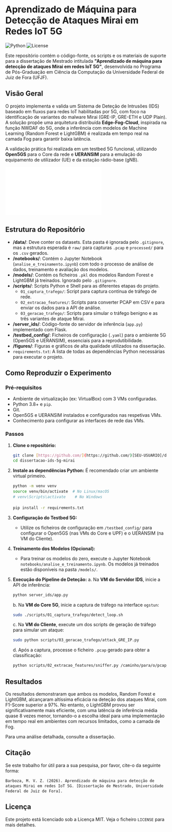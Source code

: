 # Aprendizado de Máquina para Detecção de Ataques Mirai em Redes IoT 5G

![Python](https://img.shields.io/badge/Python-3.8+-blue.svg)
![License](https://img.shields.io/badge/License-MIT-green.svg)

Este repositório contém o código-fonte, os scripts e os materiais de suporte para a dissertação de Mestrado intitulada **"Aprendizado de máquina para detecção de ataques Mirai em redes IoT 5G"**, desenvolvida no Programa de Pós-Graduação em Ciência da Computação da Universidade Federal de Juiz de Fora (UFJF).

## Visão Geral

O projeto implementa e valida um Sistema de Deteção de Intrusões (IDS) baseado em fluxos para redes IoT habilitadas por 5G, com foco na identificação de variantes do malware Mirai (GRE-IP, GRE-ETH e UDP Plain). A solução propõe uma arquitetura distribuída **Edge-Fog-Cloud**, inspirada na função NWDAF do 5G, onde a inferência com modelos de Machine Learning (Random Forest e LightGBM) é realizada em tempo real na camada Fog para garantir baixa latência.

A validação prática foi realizada em um testbed 5G funcional, utilizando **Open5GS** para o Core da rede e **UERANSIM** para a emulação do equipamento de utilizador (UE) e da estação rádio-base (gNB).

![Arquitetura do Projeto](figures/arquitetura_detalhada.pdf)


## Estrutura do Repositório

- **/data/**: Deve conter os datasets. Esta pasta é ignorada pelo `.gitignore`, mas a estrutura esperada é `raw/` para capturas `.pcap` e `processed/` para os `.csv` gerados.
- **/notebooks/**: Contém o Jupyter Notebook (`analise_e_treinamento.ipynb`) com todo o processo de análise de dados, treinamento e avaliação dos modelos.
- **/models/**: Contém os ficheiros `.pkl` dos modelos Random Forest e LightGBM já treinados. Ignorado pelo `.gitignore`.
- **/scripts/**: Scripts Python e Shell para as diferentes etapas do projeto.
  - `01_captura_trafego/`: Script para captura contínua de tráfego de rede.
  - `02_extracao_features/`: Scripts para converter PCAP em CSV e para enviar os dados para a API de análise.
  - `03_geracao_trafego/`: Scripts para simular o tráfego benigno e as três variantes de ataque Mirai.
- **/server_ids/**: Código-fonte do servidor de inferência (`app.py`) implementado com Flask.
- **/testbed_config/**: Ficheiros de configuração (`.yaml`) para o ambiente 5G (Open5GS e UERANSIM), essenciais para a reprodutibilidade.
- **/figures/**: Figuras e gráficos de alta qualidade utilizados na dissertação.
- `requirements.txt`: A lista de todas as dependências Python necessárias para executar o projeto.

## Como Reproduzir o Experimento

### Pré-requisitos

- Ambiente de virtualização (ex: VirtualBox) com 3 VMs configuradas.
- Python 3.8+ e `pip`.
- Git.
- Open5GS e UERANSIM instalados e configurados nas respetivas VMs.
- Conhecimento para configurar as interfaces de rede das VMs.

### Passos

1.  **Clone o repositório:**
    ```bash
    git clone [https://github.com/](https://github.com/)[SEU-USUARIO]/dissertacao-ids-5g-mirai.git
    cd dissertacao-ids-5g-mirai
    ```

2.  **Instale as dependências Python:**
    É recomendado criar um ambiente virtual primeiro.
    ```bash
    python -m venv venv
    source venv/bin/activate  # No Linux/macOS
    # venv\Scripts\activate    # No Windows

    pip install -r requirements.txt
    ```

3.  **Configuração do Testbed 5G:**
    - Utilize os ficheiros de configuração em `/testbed_config/` para configurar o Open5GS (nas VMs do Core e UPF) e o UERANSIM (na VM do Cliente).

4.  **Treinamento dos Modelos (Opcional):**
    - Para treinar os modelos do zero, execute o Jupyter Notebook `notebooks/analise_e_treinamento.ipynb`. Os modelos já treinados estão disponíveis na pasta `/models/`.

5.  **Execução do Pipeline de Deteção:**
    a. Na **VM do Servidor IDS**, inicie a API de inferência:
       ```bash
       python server_ids/app.py
       ```
    b. Na **VM do Core 5G**, inicie a captura de tráfego na interface `ogstun`:
       ```bash
       sudo ./scripts/01_captura_trafego/detect_loop.sh
       ```
    c. Na **VM do Cliente**, execute um dos scripts de geração de tráfego para simular um ataque:
       ```bash
       sudo python scripts/03_geracao_trafego/attack_GRE_IP.py
       ```
    d. Após a captura, processe o ficheiro `.pcap` gerado para obter a classificação:
       ```bash
       python scripts/02_extracao_features/sniffer.py /caminho/para/o/pcap_capturado.pcap
       ```

## Resultados

Os resultados demonstraram que ambos os modelos, Random Forest e LightGBM, alcançaram altíssima eficácia na deteção dos ataques Mirai, com F1-Score superior a 97%. No entanto, o LightGBM provou ser significativamente mais eficiente, com uma latência de inferência média quase 8 vezes menor, tornando-o a escolha ideal para uma implementação em tempo real em ambientes com recursos limitados, como a camada de Fog.

Para uma análise detalhada, consulte a dissertação.

## Citação

Se este trabalho for útil para a sua pesquisa, por favor, cite-o da seguinte forma:

```
Barboza, M. V. Z. (2026). Aprendizado de máquina para detecção de ataques Mirai em redes IoT 5G. [Dissertação de Mestrado, Universidade Federal de Juiz de Fora].
```

## Licença

Este projeto está licenciado sob a Licença MIT. Veja o ficheiro `LICENSE` para mais detalhes.

